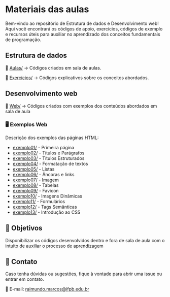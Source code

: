 # Materiais das aulas
Bem-vindo ao repositório de Estrutura de dados e Desenvolvimento web! 
Aqui você encontrará os códigos de apoio, 
exercícios, códigos de exemplo e recursos 
úteis para auxiliar no aprendizado dos 
conceitos fundamentais de programação.

## Estrutura de dados

📁 [Aulas/](https://github.com/raimundoludgerio/material-didatico/tree/main/Aulas) → Códigos criados em sala de aulas.

📁 [Exercícios/](https://github.com/raimundoludgerio/material-didatico/tree/main/Exercicios) → Códigos explicativos sobre os conceitos abordados.

## Desenvolvimento web

📁 [Web/](https://github.com/raimundoludgerio/material-didatico/tree/main/web) → Códigos criados com exemplos dos conteúdos abordados em sala de aula

### 🖥️ Exemplos Web
Descrição dos exemplos das páginas HTML:
* [exemplo01/](https://github.com/raimundoludgerio/material-didatico/tree/main/web/exemplo01) - Primeira página
* [exemplo02/](https://github.com/raimundoludgerio/material-didatico/tree/main/web/exemplo02) - Títulos e Parágrafos
* [exemplo03/](https://github.com/raimundoludgerio/material-didatico/tree/main/web/exemplo03) - Títulos Estruturados
* [exemplo04/](https://github.com/raimundoludgerio/material-didatico/tree/main/web/exemplo04) - Formatação de textos
* [exemplo05/](https://github.com/raimundoludgerio/material-didatico/tree/main/web/exemplo05) - Listas
* [exemplo06/](https://github.com/raimundoludgerio/material-didatico/tree/main/web/exemplo06) - Âncoras e links
* [exemplo07/](https://github.com/raimundoludgerio/material-didatico/tree/main/web/exemplo07) - Imagem
* [exemplo08/](https://github.com/raimundoludgerio/material-didatico/tree/main/web/exemplo08) - Tabelas
* [exemplo09/](https://github.com/raimundoludgerio/material-didatico/tree/main/web/exemplo09) - Favicon
* [exemplo10/](https://github.com/raimundoludgerio/material-didatico/tree/main/web/exemplo10) - Imagens Dinâmicas
* [exemplo11/](https://github.com/raimundoludgerio/material-didatico/tree/main/web/exemplo11) - Formulários
* [exemplo12/](https://github.com/raimundoludgerio/material-didatico/tree/main/web/exemplo12) - Tags Semânticas
* [exemplo13/](https://github.com/raimundoludgerio/material-didatico/tree/main/web/exemplo13) - Introdução ao CSS

## 🎯 Objetivos

Disponibilizar os códigos desenvolvidos dentro e fora de sala de aula com o intuito de auxiliar o processo de aprendizagem

## 📌 Contato

Caso tenha dúvidas ou sugestões, fique à vontade para abrir uma issue ou entrar em contato.

📧 E-mail: raimundo.marcos@ifpb.edu.br

